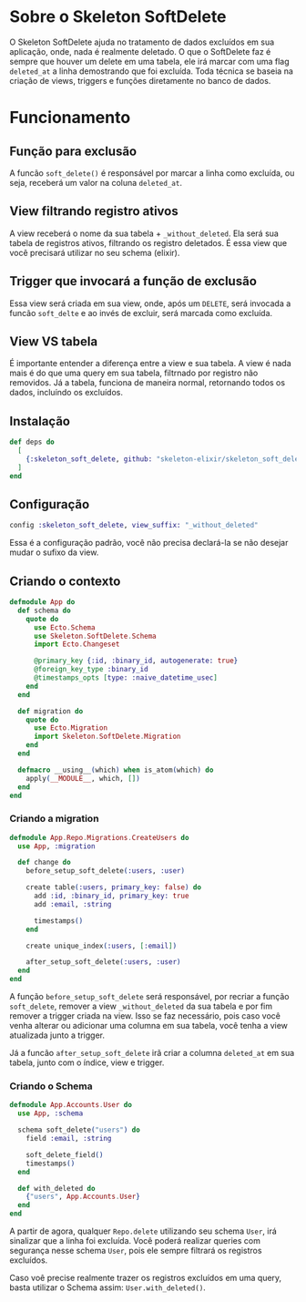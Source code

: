 # Sobre o Skeleton SoftDelete

O Skeleton SoftDelete ajuda no tratamento de dados excluídos em sua aplicação, onde, nada é realmente deletado.
O que o SoftDelete faz é sempre que houver um delete em uma tabela, ele irá marcar com uma flag `deleted_at` a linha demostrando
que foi excluída.
Toda técnica se baseia na criação de views, triggers e funções diretamente no banco de dados.

# Funcionamento

## Função para exclusão

A funcão `soft_delete()` é responsável por marcar a linha como excluída, ou seja, receberá um valor na coluna `deleted_at`.

## View filtrando registro ativos

A view receberá o nome da sua tabela + `_without_deleted`.
Ela será sua tabela de registros ativos, filtrando os registro deletados.
É essa view que você precisará utilizar no seu schema (elixir).

## Trigger que invocará a função de exclusão

Essa view será criada em sua view, onde, após um `DELETE`, será invocada a funcão `soft_delte` e ao invés de
excluir, será marcada como excluída.

## View VS tabela

É importante entender a diferença entre a view e sua tabela.
A view é nada mais é do que uma query em sua tabela, filtrnado por registro não removidos. Já
a tabela, funciona de maneira normal, retornando todos os dados, incluíndo os excluídos.

## Instalação

```elixir
def deps do
  [
    {:skeleton_soft_delete, github: "skeleton-elixir/skeleton_soft_delete"},
  ]
end
```

## Configuração

```elixir
config :skeleton_soft_delete, view_suffix: "_without_deleted"
```

Essa é a configuração padrão, você não precisa declará-la se não desejar mudar o sufixo da view.

## Criando o contexto

```elixir
defmodule App do
  def schema do
    quote do
      use Ecto.Schema
      use Skeleton.SoftDelete.Schema
      import Ecto.Changeset

      @primary_key {:id, :binary_id, autogenerate: true}
      @foreign_key_type :binary_id
      @timestamps_opts [type: :naive_datetime_usec]
    end
  end

  def migration do
    quote do
      use Ecto.Migration
      import Skeleton.SoftDelete.Migration
    end
  end

  defmacro __using__(which) when is_atom(which) do
    apply(__MODULE__, which, [])
  end
end
```

### Criando a migration

```elixir
defmodule App.Repo.Migrations.CreateUsers do
  use App, :migration

  def change do
    before_setup_soft_delete(:users, :user)

    create table(:users, primary_key: false) do
      add :id, :binary_id, primary_key: true
      add :email, :string

      timestamps()
    end

    create unique_index(:users, [:email])

    after_setup_soft_delete(:users, :user)
  end
end
```

A função `before_setup_soft_delete` será responsável, por recriar a função `soft_delete`,
remover a view `_without_deleted` da sua tabela e por fim remover a trigger criada na view.
Isso se faz necessário, pois caso você venha alterar ou adicionar uma columna em sua tabela, você tenha
a view atualizada junto a trigger.

Já a funcão `after_setup_soft_delete` irã criar a columna `deleted_at` em sua tabela, junto com o índice, view e trigger.

### Criando o Schema

```elixir
defmodule App.Accounts.User do
  use App, :schema

  schema soft_delete("users") do
    field :email, :string

    soft_delete_field()
    timestamps()
  end

  def with_deleted do
    {"users", App.Accounts.User}
  end
end
```

A partir de agora, qualquer `Repo.delete` utilizando seu schema `User`, irá sinalizar que a linha foi excluída.
Você poderá realizar queries com segurança nesse schema `User`, pois ele sempre filtrará os
registros excluídos.

Caso voê precise realmente trazer os registros excluídos em uma query, basta utilizar o Schema assim: `User.with_deleted()`.